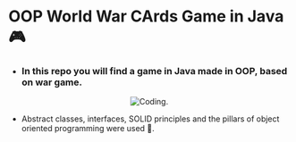 # OOP World War CArds Game in Java 🎮️

* ### In this repo you will find a game in Java made in OOP, based on war game.

<div align="center">

  ![Coding.](https://media.giphy.com/media/bi6RQ5x3tqoSI/giphy.gif "Code gif") 
</div>




* Abstract classes, interfaces, SOLID principles and the pillars of object oriented programming were used 💪.
